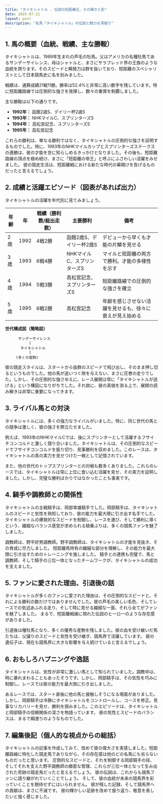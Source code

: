 ```yaml
---
title: "タイキシャトル - 伝説の短距離王、その輝きと影"
date: 2025-07-21
layout: post
description: "名馬『タイキシャトル』の伝説と魅力を深堀り"
---
```


## 1. 馬の概要（血統、戦績、主な勝鞍）

タイキシャトルは、1989年生まれの芦毛の牡馬。父はアメリカの名種牡馬であるサンデーサイレンス、母はシャトルと、まさにサラブレッド界の王族のような血統を誇ります。そのスピードと瞬発力は群を抜いており、短距離のスペシャリストとして日本競馬史に名を刻みました。

戦績は、通算成績21戦11勝。勝率は52.4%と非常に高い数字を残しています。特に短距離路線では圧倒的な強さを発揮し、数々の重賞を制覇しました。

主な勝鞍は以下の通りです。

* **1992年：**  函館2歳S、デイリー杯2歳S
* **1993年：**  NHKマイルC、スプリンターズS
* **1994年：**  高松宮記念、スプリンターズS
* **1995年：**  高松宮記念


これらの勝利は、単なる勝利ではなく、タイキシャトルの圧倒的な強さを証明するものでした。特に、1993年のNHKマイルカップとスプリンターズステークスの連勝は、彼の才能を世に知らしめるきっかけとなりました。その後も、短距離路線の頂点を極め続け、まさに「短距離の帝王」と呼ぶにふさわしい活躍をみせました。  彼の競走生活は、短距離戦における新たな時代の幕開けを告げるものだったと言えるでしょう。


## 2. 成績と活躍エピソード（図表があれば出力）

タイキシャトルの活躍を年代別に見てみましょう。

| 年齢 | 年 | 戦績（勝利数/総出走数） | 主要勝利 | 備考 |
|---|---|---|---|---|
| 2歳 | 1992 | 4戦2勝 | 函館2歳S、デイリー杯2歳S |  デビューから早くも才能の片鱗を見せる |
| 3歳 | 1993 | 6戦4勝 | NHKマイルC、スプリンターズS | マイルと短距離の両方で勝利。才能の多様性を示す |
| 4歳 | 1994 | 5戦3勝 | 高松宮記念、スプリンターズS | 短距離路線での圧倒的な強さを確立 |
| 5歳 | 1995 | 6戦2勝 | 高松宮記念 |  年齢を感じさせない活躍を見せるも、徐々に衰えが見え始める |


**世代構成図（簡略図）**

```
      サンデーサイレンス
           |
       タイキシャトル
           |
     (多くの産駒)
```

彼の競走スタイルは、スタートから抜群のスピードで飛び出し、そのまま押し切るというものでした。他の馬が追いつく隙を与えない、まさに圧巻の走りでした。しかし、その圧倒的な強さゆえに、レース展開は常に「タイキシャトルが逃げる」という構図になりがちでした。それ故に、彼の真価を測る上で、展開の読み解きは非常に重要になってきます。


## 3. ライバル馬との対決

タイキシャトルには、多くの強力なライバルがいました。特に、同じ世代の馬との競争は激しく、彼の強さを際立たせました。

例えば、1993年のNHKマイルCでは、後にスプリンターとして活躍するフサイチコンコルドと激しく競り合いました。タイキシャトルは、その圧倒的なスピードでフサイチコンコルドを振り切り、見事勝利を収めました。このレースは、タイキシャトルの真の実力を見せつけた一戦として記憶されています。

また、他の世代のトップスプリンターとの対戦も数多くありました。これらのレースでは、タイキシャトルは常に上位に食い込む活躍を見せ、その実力を証明しました。しかし、完璧な勝利ばかりではなかったことも事実です。


## 4. 騎手や調教師との関係性

タイキシャトルの主戦騎手は、岡部幸雄騎手でした。岡部騎手は、タイキシャトルのスピードと気性を熟知しており、彼の能力を最大限に引き出す名手でした。  タイキシャトルの爆発的なスピードを制御し、レースを運び、そして勝利に導くという、繊細なバランス感覚が求められる騎乗ぶりは、多くの競馬ファンを魅了しました。

調教師は、野平好男調教師。野平調教師は、タイキシャトルの才能を見抜き、その育成に尽力しました。  短距離馬特有の繊細な部分を理解し、その能力を最大限に引き出すためのトレーニングを施しました。  騎手との連携も完璧で、馬と調教師、そして騎手の三位一体となったチームワークが、タイキシャトルの成功を支えました。


## 5. ファンに愛された理由、引退後の話

タイキシャトルが多くのファンに愛された理由は、その圧倒的なスピードと、それによる勝利の数だけではありませんでした。彼の芦毛の美しい毛色、そしてレースでの気迫あふれる走り、そして時に見せる繊細な一面、それら全てがファンを魅了しました。  まるで、短距離戦線に現れた伝説のヒーローのような存在感がありました。

引退後は種牡馬となり、多くの優秀な産駒を残しました。彼の血を受け継いだ馬たちは、父譲りのスピードと気性を受け継ぎ、競馬界で活躍しています。  彼の遺伝子は、現在も競馬界に大きな影響を与え続けていると言えるでしょう。


## 6. おもしろハプニングや逸話

タイキシャトルは、気性が非常に激しい馬として知られていました。調教中は、時に暴れまわることもあったそうです。しかし、岡部騎手は、その気性を巧みに制御し、レースでは彼の能力を最大限に引き出しました。

あるレースでは、スタート直後に他の馬と接触しそうになる場面がありました。しかし、岡部騎手は冷静にタイキシャトルをコントロールし、コースを修正。見事なリカバリーを見せ、勝利を掴みました。このエピソードは、タイキシャトルと岡部騎手の信頼関係の深さを物語っています。  彼の気性とスピードのバランスは、まるで綱渡りのようなものでした。


## 7. 編集後記（個人的な視点からの総括）

タイキシャトルの記事を作成してみて、改めて彼の偉大さを実感しました。短距離路線に特化した競走馬でありながら、その存在感は他のどの名馬にも劣らないものだったと思います。  圧倒的なスピードと、それを制御する岡部騎手の技、そしてそれを支えた野平調教師の緻密な管理、これらが三位一体となって生み出された奇跡の競走馬だったと言えるでしょう。  彼の伝説は、これからも競馬ファンに語り継がれていくことでしょう。  そして、彼の血統が未来の競馬界を彩っていくことを期待せずにはいられません。  彼が残した記録、そして競馬界への貢献は、まさに不滅です。  彼の輝かしい足跡を改めて振り返り、敬意を表したいと強く感じました。
